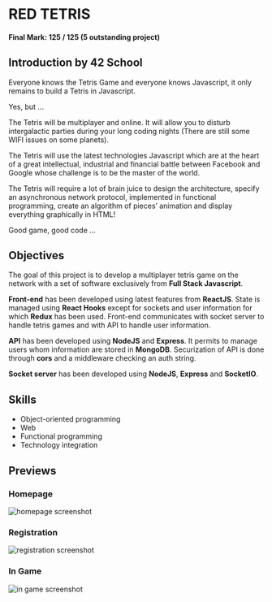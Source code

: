 # RED TETRIS

#### Final Mark: 125 / 125 (5 outstanding project)


## Introduction by 42 School

Everyone knows the Tetris Game and everyone knows Javascript, it only remains to build a Tetris in Javascript.

Yes, but ...

The Tetris will be multiplayer and online. It will allow you to disturb intergalactic parties during your long coding nights (There are still some WIFI issues on some planets).

The Tetris will use the latest technologies Javascript which are at the heart of a great intellectual, industrial and financial battle between Facebook and Google whose challenge is to be the master of the world.

The Tetris will require a lot of brain juice to design the architecture, specify an asynchronous network protocol, implemented in functional programming, create an algorithm of pieces’ animation and display everything graphically in HTML!

Good game, good code ...

## Objectives

The goal of this project is to develop a multiplayer tetris game on the network with a set of software exclusively from **Full Stack Javascript**.

**Front-end** has been developed using latest features from **ReactJS**. State is managed using **React Hooks** except for sockets and user information for which **Redux** has been used. Front-end communicates with socket server to handle tetris games and with API to handle user information.

**API** has been developed using **NodeJS** and **Express**. It permits to manage users whom information are stored in **MongoDB**. Securization of API is done through **cors** and a middleware checking an auth string.

**Socket server** has been developed using **NodeJS**, **Express** and **SocketIO**.

## Skills

- Object-oriented programming 
- Web 
- Functional programming 
- Technology integration 

## Previews

### Homepage

![homepage screenshot](https://github.com/dlaurent42/red-tetris/blob/master/docs/homepage.png)

### Registration

![registration screenshot](https://github.com/dlaurent42/red-tetris/blob/master/docs/signup.png)

### In Game

![in game screenshot](https://github.com/dlaurent42/red-tetris/blob/master/docs/ingame.png)
